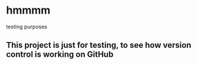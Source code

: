 # hmmmm
testing purposes


## This project is just for testing, to see how version control is working on GitHub
